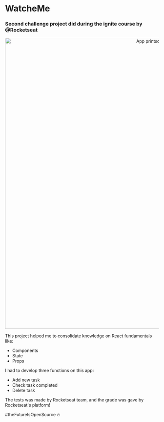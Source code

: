 # WatcheMe

### Second challenge project did during the ignite course by @Rocketseat

<p align="center" >
    <img alt="App printscreen" width="950" src="https://user-images.githubusercontent.com/66370674/125175846-60834080-e1a5-11eb-89f3-700ab7ddc1b7.PNG"/>
</p>

This project helped me to consolidate knowledge on React fundamentals like:
 - Components 
 - State
 - Props

I had to develop three functions on this app:
 - Add new task
 - Check task completed
 - Delete task

The tests was made by Rocketseat team, and the grade was gave by Rocketseat's platform!

#theFutureIsOpenSource :fire: